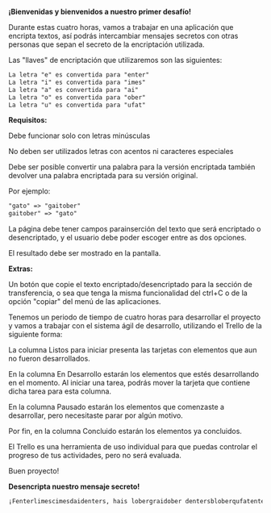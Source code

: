 **¡Bienvenidas y bienvenidos a nuestro primer desafío!**

Durante estas cuatro horas, vamos a trabajar en una aplicación que encripta textos, así podrás intercambiar mensajes secretos con otras personas que sepan el secreto de la encriptación utilizada.

Las "llaves" de encriptación que utilizaremos son las siguientes:

```tex
La letra "e" es convertida para "enter"
La letra "i" es convertida para "imes"
La letra "a" es convertida para "ai"
La letra "o" es convertida para "ober"
La letra "u" es convertida para "ufat"
```

**Requisitos:**

Debe funcionar solo con letras minúsculas

No deben ser utilizados letras con acentos ni caracteres especiales

Debe ser posible convertir una palabra para la versión encriptada también devolver una palabra encriptada para su versión original.

Por ejemplo:

```tex
"gato" => "gaitober"
gaitober" => "gato"
```

La página debe tener campos parainserción del texto que será encriptado o desencriptado, y el usuario debe poder escoger entre as dos opciones.

El resultado debe ser mostrado en la pantalla.

**Extras:**

Un botón que copie el texto encriptado/desencriptado para la sección de transferencia, o sea que tenga la misma funcionalidad del ctrl+C o de la opción "copiar" del menú de las aplicaciones.

Tenemos un periodo de tiempo de cuatro horas para desarrollar el proyecto y vamos a trabajar con el sistema ágil de desarrollo, utilizando el Trello de la siguiente forma:

La columna Listos para iniciar presenta las tarjetas con elementos que aun no fueron desarrollados.

En la columna En Desarrollo estarán los elementos que estés desarrollando en el momento. Al iniciar una tarea, podrás mover la tarjeta que contiene dicha tarea para esta columna.

En la columna Pausado estarán los elementos que comenzaste a desarrollar, pero necesitaste parar por algún motivo.

Por fin, en la columna Concluido estarán los elementos ya concluidos.

El Trello es una herramienta de uso individual para que puedas controlar el progreso de tus actividades, pero no será evaluada.

Buen proyecto!

**Desencripta nuestro mensaje secreto!**

```tex
¡Fenterlimescimesdaidenters, hais lobergraidober dentersbloberqufatenterair enterstenter menternsaijenter!
```

